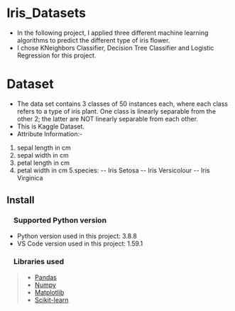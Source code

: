 # Iris_Datasets
- In the following project, I applied three different machine learning algorithms to predict the different type of iris flower.
-  I chose KNeighbors Classifier, Decision Tree Classifier and Logistic Regression for this project.
# Dataset
- The data set contains 3 classes of 50 instances each, where each class refers to a type of iris plant. One class is linearly separable from the other 2; the latter are NOT linearly separable from each other.
- This is Kaggle Dataset.
- Attribute Information:-

1. sepal length in cm
2. sepal width in cm
3. petal length in cm
4. petal width in cm
5.species: -- Iris Setosa -- Iris Versicolour -- Iris Virginica

## Install

### &nbsp;&nbsp;&nbsp; Supported Python version
- Python version used in this project: 3.8.8
- VS Code version used in this project: 1.59.1

### &nbsp;&nbsp;&nbsp; Libraries used

> *  [Pandas](http://pandas.pydata.org)
> *  [Numpy](http://www.numpy.org)
> *  [Matplotlib](https://matplotlib.org)
> *  [Scikit-learn](http://scikit-learn.org/stable/)
